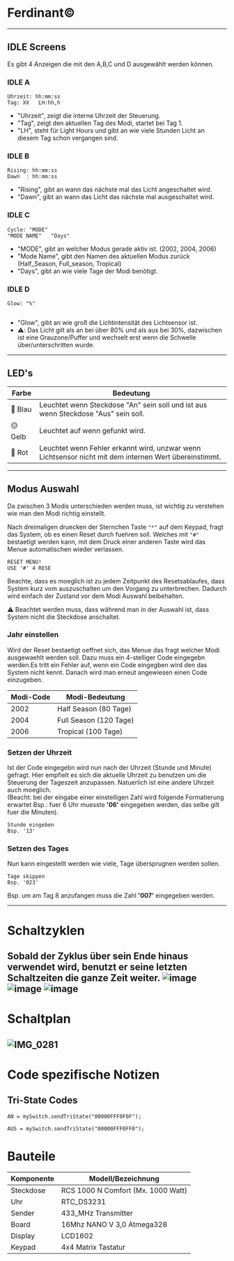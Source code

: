 # Ferdinant©️ 
-------------------
## **IDLE Screens** 
Es gibt 4 Anzeigen die mit den A,B,C und D ausgewählt werden können.

### **IDLE A**

<pre><code>Uhrzeit: hh:mm:ss
Tag: XX   LH:hh,h
</code></pre>
- "Uhrzeit", zeigt die interne Uhrzeit der Steuerung.
- "Tag", zeigt den aktuellen Tag des Modi, startet bei Tag 1.
- "LH", steht für Light Hours und gibt an wie viele Stunden Licht an diesem Tag schon vergangen sind.

### **IDLE B**

<pre><code>Rising: hh:mm:ss
Dawn  : hh:mm:ss
</code></pre>
- "Rising", gibt an wann das nächste mal das Licht angeschaltet wird.
- "Dawn", gibt an wann das Licht das nächste mal ausgeschaltet wird.

### **IDLE C**

<pre><code>Cycle: "MODE"
"MODE NAME"   "Days"
</code></pre>

- "MODE", gibt an welcher Modus gerade aktiv ist. (2002, 2004, 2006)
- "Mode Name", gibt den Namen des aktuellen Modus zurück (Half_Season, Full_season, Tropical)
- "Days", gibt an wie viele Tage der Modi benötigt.

### **IDLE D**

<pre><code>Glow: "%"

</code></pre>

- "Glow", gibt an wie groß die Lichtintensität des Lichtsensor ist. 
- :warning:: Das Licht gilt als an bei über 80% und als aus bei 30%, dazwischen ist eine Grauzone/Puffer und wechselt erst wenn die Schwelle über/unterschritten wurde.
  
-------------------

## **LED's**

| Farbe | Bedeutung |
| ------ | ----------- |
| 🔵 Blau   | Leuchtet wenn Steckdose "An" sein soll und ist aus wenn Steckdose "Aus" sein soll. |
| 🟡 Gelb  | Leuchtet auf wenn gefunkt wird. |
| 🔴 Rot    | Leuchtet wenn Fehler erkannt wird, unzwar wenn Lichtsensor nicht mit dem internen Wert übereinstimmt.  |

--------------------

## **Modus Auswahl**

Da zwischen 3 Modis unterschieden werden muss, ist wichtig zu verstehen wie man den Modi richtig einstellt.

Nach dreimaligen druecken der Sternchen Taste   ` "*" `  auf dem Keypad, fragt das System, ob es einen Reset durch fuehren soll. Welches mit ` "#" ` bestaetigt werden kann, mit dem Druck einer anderen Taste wird das Menue automatischen wieder verlassen.



<pre><code>RESET MENU!
USE '#' 4 RESE
</code></pre>

Beachte, dass es moeglich ist zu jedem Zeitpunkt des Resetsablaufes, dass System kurz vom auszuschalten um den Vorgang zu unterbrechen. Dadurch wird einfach der Zustand vor dem Modi Auswahl beibehalten.

:warning: Beachtet werden muss, dass während man in der Auswahl ist, dass System nicht die Steckdose anschaltet.


### **Jahr einstellen**

Wird der Reset bestaetigt oeffnet sich, das Menue das fragt welcher Modi ausgewaehlt werden soll. Dazu muss ein 4-stelliger Code eingegebn werden.Es tritt ein Fehler auf, wenn ein Code eingegben wird den das System nicht kennt. Danach wird man erneut angewiesen einen Code einzugeben.

| Modi-Code | Modi-Bedeutung |
| ---------- | ----------- |
| 2002  | Half Season (80 Tage) |
| 2004  | Full Season (120 Tage) |
| 2006  | Tropical (100 Tage)  |

### **Setzen der Uhrzeit**

Ist der Code eingegebn wird nun nach der Uhrzeit (Stunde und Minute) gefragt. Hier empfielt es sich die aktuelle Uhrzeit zu benutzen um die Steuerung der Tageszeit anzupassen. Natuerlich ist eine andere Uhrzeit auch moeglich. <br />
(Beacht: bei der eingabe einer einstelligen Zahl wird folgende Formatierung erwartet Bsp.: fuer 6 Uhr muesste **'06'** eingegeben werden, das selbe gilt fuer die Minuten).

<pre><code>Stunde eingeben
Bsp. '13'
</code></pre>

### Setzen des Tages

Nun kann eingestellt werden wie viele, Tage übersprugnen werden sollen. 
<pre><code>Tage skippen
Bsp. '023'
</code></pre>
Bsp. um am Tag 8 anzufangen muss die Zahl **'007'** eingegeben werden.

---------
# **Schaltzyklen**
Sobald der Zyklus über sein Ende hinaus verwendet wird, benutzt er seine letzten Schaltzeiten die ganze Zeit weiter.
![image](https://github.com/faBi292/Ferdinant/assets/128408093/00e488de-69db-4617-ac2d-b133fe05d370)
![image](https://github.com/faBi292/Ferdinant/assets/128408093/143746f7-2cf9-4718-9265-a535b985ab3c)
![image](https://github.com/faBi292/Ferdinant/assets/128408093/ec677cc9-0443-40e9-a401-eccaeb17bb87)
---------
# **Schaltplan**
![IMG_0281](https://github.com/faBi292/Ferdinant/assets/128408093/43a7783e-2ffe-4670-a9e3-5ab0416d7f00)
---------
# **Code spezifische Notizen**
## Tri-State Codes
<pre><code>AN = mySwitch.sendTriState("00000FFF0F0F");
</code></pre>
<pre><code>AUS = mySwitch.sendTriState("00000FFF0FF0");
</code></pre>

# Bauteile

| Komponente | Modell/Bezeichnung |
| ---------- | ----------- |
| Steckdose  | RCS 1000 N Comfort (Mx. 1000 Watt) |
| Uhr  | RTC_DS3231 |
| Sender  | 433_MHz Transmitter |
| Board  | 16Mhz NANO V 3,0 Atmega328 |
| Display  | LCD1602 |
| Keypad  | 4x4 Matrix Tastatur  |

